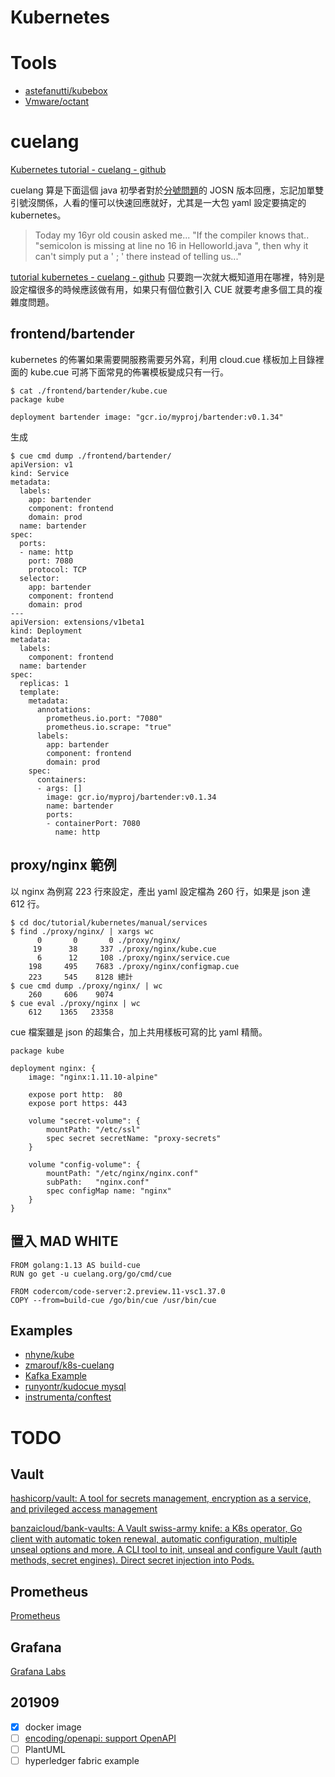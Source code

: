 # Kubernetes

<!-- toc -->

# Tools

- [astefanutti/kubebox](https://github.com/astefanutti/kubebox)
- [Vmware/octant](https://github.com/vmware/octant)

# cuelang

[Kubernetes tutorial - cuelang - github](https://github.com/cuelang/cue/tree/master/doc/tutorial/kubernetes)

cuelang 算是下面這個 java 初學者對於[分號問題](https://twitter.com/bans_srb/status/1166667272431079424)的 JOSN 版本回應，忘記加單雙引號沒關係，人看的懂可以快速回應就好，尤其是一大包 yaml 設定要搞定的 kubernetes。


> Today my 16yr old cousin asked me...
  "If the compiler knows that.. "semicolon is missing at line no 16 in Helloworld.java ", then why it can't simply put a ' ; ' there instead of telling us..."


[tutorial kubernetes - cuelang - github](https://github.com/cuelang/cue/tree/master/doc/tutorial/kubernetes) 只要跑一次就大概知道用在哪裡，特別是設定檔很多的時候應該做有用，如果只有個位數引入 CUE 就要考慮多個工具的複雜度問題。

## frontend/bartender

kubernetes 的佈署如果需要開服務需要另外寫，利用 cloud.cue 樣板加上目錄裡面的 kube.cue 可將下面常見的佈署模板變成只有一行。

```
$ cat ./frontend/bartender/kube.cue 
package kube

deployment bartender image: "gcr.io/myproj/bartender:v0.1.34"
```

生成

```
$ cue cmd dump ./frontend/bartender/
apiVersion: v1
kind: Service
metadata:
  labels:
    app: bartender
    component: frontend
    domain: prod
  name: bartender
spec:
  ports:
  - name: http
    port: 7080
    protocol: TCP
  selector:
    app: bartender
    component: frontend
    domain: prod
---
apiVersion: extensions/v1beta1
kind: Deployment
metadata:
  labels:
    component: frontend
  name: bartender
spec:
  replicas: 1
  template:
    metadata:
      annotations:
        prometheus.io.port: "7080"
        prometheus.io.scrape: "true"
      labels:
        app: bartender
        component: frontend
        domain: prod
    spec:
      containers:
      - args: []
        image: gcr.io/myproj/bartender:v0.1.34
        name: bartender
        ports:
        - containerPort: 7080
          name: http

```

## proxy/nginx 範例

以 nginx 為例寫 223 行來設定，產出 yaml 設定檔為 260 行，如果是 json 達 612 行。

```shell
$ cd doc/tutorial/kubernetes/manual/services
$ find ./proxy/nginx/ | xargs wc
      0       0       0 ./proxy/nginx/
     19      38     337 ./proxy/nginx/kube.cue
      6      12     108 ./proxy/nginx/service.cue
    198     495    7683 ./proxy/nginx/configmap.cue
    223     545    8128 總計
$ cue cmd dump ./proxy/nginx/ | wc
    260     606    9074
$ cue eval ./proxy/nginx | wc
    612    1365   23358
```

cue 檔案雖是 json 的超集合，加上共用樣板可寫的比 yaml 精簡。

```
package kube

deployment nginx: {
	image: "nginx:1.11.10-alpine"

	expose port http:  80
	expose port https: 443

	volume "secret-volume": {
		mountPath: "/etc/ssl"
		spec secret secretName: "proxy-secrets"
	}

	volume "config-volume": {
		mountPath: "/etc/nginx/nginx.conf"
		subPath:   "nginx.conf"
		spec configMap name: "nginx"
	}
}
```

## 置入 MAD WHITE

```docker
FROM golang:1.13 AS build-cue
RUN go get -u cuelang.org/go/cmd/cue

FROM codercom/code-server:2.preview.11-vsc1.37.0
COPY --from=build-cue /go/bin/cue /usr/bin/cue
```

## Examples

- [nhyne/kube](https://github.com/nhyne/kube)
- [zmarouf/k8s-cuelang](https://github.com/zmarouf/k8s-cuelang)
- [Kafka Example](https://github.com/takirala/kudo-kafka)
- [runyontr/kudocue mysql](https://github.com/runyontr/kudocue)
- [instrumenta/conftest](https://github.com/instrumenta/conftest)

# TODO

## Vault

[hashicorp/vault: A tool for secrets management, encryption as a service, and privileged access management](https://github.com/hashicorp/vault)

[banzaicloud/bank-vaults: A Vault swiss-army knife: a K8s operator, Go client with automatic token renewal, automatic configuration, multiple unseal options and more. A CLI tool to init, unseal and configure Vault (auth methods, secret engines). Direct secret injection into Pods.](https://github.com/banzaicloud/bank-vaults)

## Prometheus

[Prometheus](https://github.com/prometheus)

## Grafana

[Grafana Labs](https://github.com/grafana)


## 201909

- [x] docker image
- [ ] [encoding/openapi: support OpenAPI](https://github.com/cuelang/cue/blob/master/encoding/openapi/testdata/openapi.cue)
- [ ] PlantUML
- [ ] hyperledger fabric example